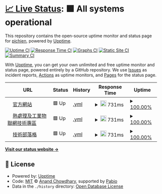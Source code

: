 # [📈 Live Status](https://pichien.github.io/upptime): <!--live status--> **🟩 All systems operational**

This repository contains the open-source uptime monitor and status page for [pichien](https://pichien.github.io/upptime), powered by [Upptime](https://github.com/upptime/upptime).

[![Uptime CI](https://github.com/pichien/upptime/workflows/Uptime%20CI/badge.svg)](https://github.com/pichien/upptime/actions?query=workflow%3A%22Uptime+CI%22)
[![Response Time CI](https://github.com/pichien/upptime/workflows/Response%20Time%20CI/badge.svg)](https://github.com/pichien/upptime/actions?query=workflow%3A%22Response+Time+CI%22)
[![Graphs CI](https://github.com/pichien/upptime/workflows/Graphs%20CI/badge.svg)](https://github.com/pichien/upptime/actions?query=workflow%3A%22Graphs+CI%22)
[![Static Site CI](https://github.com/pichien/upptime/workflows/Static%20Site%20CI/badge.svg)](https://github.com/pichien/upptime/actions?query=workflow%3A%22Static+Site+CI%22)
[![Summary CI](https://github.com/pichien/upptime/workflows/Summary%20CI/badge.svg)](https://github.com/pichien/upptime/actions?query=workflow%3A%22Summary+CI%22)

With [Upptime](https://upptime.js.org), you can get your own unlimited and free uptime monitor and status page, powered entirely by a GitHub repository. We use [Issues](https://github.com/pichien/upptime/issues) as incident reports, [Actions](https://github.com/pichien/upptime/actions) as uptime monitors, and [Pages](https://pichien.github.io/upptime) for the status page.

<!--start: status pages-->
<!-- This summary is generated by Upptime (https://github.com/upptime/upptime) -->
<!-- Do not edit this manually, your changes will be overwritten -->
<!-- prettier-ignore -->
| URL | Status | History | Response Time | Uptime |
| --- | ------ | ------- | ------------- | ------ |
| <img alt="" src="https://icons.duckduckgo.com/ip3/www.wic.tw.ico" height="13"> [官方網站](https://www.wic.tw) | 🟩 Up | [.yml](https://github.com/pichien/upptime/commits/HEAD/history/.yml) | <details><summary><img alt="Response time graph" src="./graphs//response-time-week.png" height="20"> 731ms</summary><br><a href="https://pichien.github.io/upptime/history/"><img alt="Response time 731" src="https://img.shields.io/endpoint?url=https%3A%2F%2Fraw.githubusercontent.com%2Fpichien%2Fupptime%2FHEAD%2Fapi%2F%2Fresponse-time.json"></a><br><a href="https://pichien.github.io/upptime/history/"><img alt="24-hour response time 731" src="https://img.shields.io/endpoint?url=https%3A%2F%2Fraw.githubusercontent.com%2Fpichien%2Fupptime%2FHEAD%2Fapi%2F%2Fresponse-time-day.json"></a><br><a href="https://pichien.github.io/upptime/history/"><img alt="7-day response time 731" src="https://img.shields.io/endpoint?url=https%3A%2F%2Fraw.githubusercontent.com%2Fpichien%2Fupptime%2FHEAD%2Fapi%2F%2Fresponse-time-week.json"></a><br><a href="https://pichien.github.io/upptime/history/"><img alt="30-day response time 731" src="https://img.shields.io/endpoint?url=https%3A%2F%2Fraw.githubusercontent.com%2Fpichien%2Fupptime%2FHEAD%2Fapi%2F%2Fresponse-time-month.json"></a><br><a href="https://pichien.github.io/upptime/history/"><img alt="1-year response time 731" src="https://img.shields.io/endpoint?url=https%3A%2F%2Fraw.githubusercontent.com%2Fpichien%2Fupptime%2FHEAD%2Fapi%2F%2Fresponse-time-year.json"></a></details> | <details><summary><a href="https://pichien.github.io/upptime/history/">100.00%</a></summary><a href="https://pichien.github.io/upptime/history/"><img alt="All-time uptime 100.00%" src="https://img.shields.io/endpoint?url=https%3A%2F%2Fraw.githubusercontent.com%2Fpichien%2Fupptime%2FHEAD%2Fapi%2F%2Fuptime.json"></a><br><a href="https://pichien.github.io/upptime/history/"><img alt="24-hour uptime 100.00%" src="https://img.shields.io/endpoint?url=https%3A%2F%2Fraw.githubusercontent.com%2Fpichien%2Fupptime%2FHEAD%2Fapi%2F%2Fuptime-day.json"></a><br><a href="https://pichien.github.io/upptime/history/"><img alt="7-day uptime 100.00%" src="https://img.shields.io/endpoint?url=https%3A%2F%2Fraw.githubusercontent.com%2Fpichien%2Fupptime%2FHEAD%2Fapi%2F%2Fuptime-week.json"></a><br><a href="https://pichien.github.io/upptime/history/"><img alt="30-day uptime 100.00%" src="https://img.shields.io/endpoint?url=https%3A%2F%2Fraw.githubusercontent.com%2Fpichien%2Fupptime%2FHEAD%2Fapi%2F%2Fuptime-month.json"></a><br><a href="https://pichien.github.io/upptime/history/"><img alt="1-year uptime 100.00%" src="https://img.shields.io/endpoint?url=https%3A%2F%2Fraw.githubusercontent.com%2Fpichien%2Fupptime%2FHEAD%2Fapi%2F%2Fuptime-year.json"></a></details>
| <img alt="" src="https://icons.duckduckgo.com/ip3/wic.sytes.net.ico" height="13"> [熱處理及工業物聯網技術專區](http://wic.sytes.net/iiot.html) | 🟩 Up | [.yml](https://github.com/pichien/upptime/commits/HEAD/history/.yml) | <details><summary><img alt="Response time graph" src="./graphs//response-time-week.png" height="20"> 731ms</summary><br><a href="https://pichien.github.io/upptime/history/"><img alt="Response time 731" src="https://img.shields.io/endpoint?url=https%3A%2F%2Fraw.githubusercontent.com%2Fpichien%2Fupptime%2FHEAD%2Fapi%2F%2Fresponse-time.json"></a><br><a href="https://pichien.github.io/upptime/history/"><img alt="24-hour response time 731" src="https://img.shields.io/endpoint?url=https%3A%2F%2Fraw.githubusercontent.com%2Fpichien%2Fupptime%2FHEAD%2Fapi%2F%2Fresponse-time-day.json"></a><br><a href="https://pichien.github.io/upptime/history/"><img alt="7-day response time 731" src="https://img.shields.io/endpoint?url=https%3A%2F%2Fraw.githubusercontent.com%2Fpichien%2Fupptime%2FHEAD%2Fapi%2F%2Fresponse-time-week.json"></a><br><a href="https://pichien.github.io/upptime/history/"><img alt="30-day response time 731" src="https://img.shields.io/endpoint?url=https%3A%2F%2Fraw.githubusercontent.com%2Fpichien%2Fupptime%2FHEAD%2Fapi%2F%2Fresponse-time-month.json"></a><br><a href="https://pichien.github.io/upptime/history/"><img alt="1-year response time 731" src="https://img.shields.io/endpoint?url=https%3A%2F%2Fraw.githubusercontent.com%2Fpichien%2Fupptime%2FHEAD%2Fapi%2F%2Fresponse-time-year.json"></a></details> | <details><summary><a href="https://pichien.github.io/upptime/history/">100.00%</a></summary><a href="https://pichien.github.io/upptime/history/"><img alt="All-time uptime 100.00%" src="https://img.shields.io/endpoint?url=https%3A%2F%2Fraw.githubusercontent.com%2Fpichien%2Fupptime%2FHEAD%2Fapi%2F%2Fuptime.json"></a><br><a href="https://pichien.github.io/upptime/history/"><img alt="24-hour uptime 100.00%" src="https://img.shields.io/endpoint?url=https%3A%2F%2Fraw.githubusercontent.com%2Fpichien%2Fupptime%2FHEAD%2Fapi%2F%2Fuptime-day.json"></a><br><a href="https://pichien.github.io/upptime/history/"><img alt="7-day uptime 100.00%" src="https://img.shields.io/endpoint?url=https%3A%2F%2Fraw.githubusercontent.com%2Fpichien%2Fupptime%2FHEAD%2Fapi%2F%2Fuptime-week.json"></a><br><a href="https://pichien.github.io/upptime/history/"><img alt="30-day uptime 100.00%" src="https://img.shields.io/endpoint?url=https%3A%2F%2Fraw.githubusercontent.com%2Fpichien%2Fupptime%2FHEAD%2Fapi%2F%2Fuptime-month.json"></a><br><a href="https://pichien.github.io/upptime/history/"><img alt="1-year uptime 100.00%" src="https://img.shields.io/endpoint?url=https%3A%2F%2Fraw.githubusercontent.com%2Fpichien%2Fupptime%2FHEAD%2Fapi%2F%2Fuptime-year.json"></a></details>
| <img alt="" src="https://icons.duckduckgo.com/ip3/wic.tw.ico" height="13"> [技術部落格](https://wic.tw/blog) | 🟩 Up | [.yml](https://github.com/pichien/upptime/commits/HEAD/history/.yml) | <details><summary><img alt="Response time graph" src="./graphs//response-time-week.png" height="20"> 731ms</summary><br><a href="https://pichien.github.io/upptime/history/"><img alt="Response time 731" src="https://img.shields.io/endpoint?url=https%3A%2F%2Fraw.githubusercontent.com%2Fpichien%2Fupptime%2FHEAD%2Fapi%2F%2Fresponse-time.json"></a><br><a href="https://pichien.github.io/upptime/history/"><img alt="24-hour response time 731" src="https://img.shields.io/endpoint?url=https%3A%2F%2Fraw.githubusercontent.com%2Fpichien%2Fupptime%2FHEAD%2Fapi%2F%2Fresponse-time-day.json"></a><br><a href="https://pichien.github.io/upptime/history/"><img alt="7-day response time 731" src="https://img.shields.io/endpoint?url=https%3A%2F%2Fraw.githubusercontent.com%2Fpichien%2Fupptime%2FHEAD%2Fapi%2F%2Fresponse-time-week.json"></a><br><a href="https://pichien.github.io/upptime/history/"><img alt="30-day response time 731" src="https://img.shields.io/endpoint?url=https%3A%2F%2Fraw.githubusercontent.com%2Fpichien%2Fupptime%2FHEAD%2Fapi%2F%2Fresponse-time-month.json"></a><br><a href="https://pichien.github.io/upptime/history/"><img alt="1-year response time 731" src="https://img.shields.io/endpoint?url=https%3A%2F%2Fraw.githubusercontent.com%2Fpichien%2Fupptime%2FHEAD%2Fapi%2F%2Fresponse-time-year.json"></a></details> | <details><summary><a href="https://pichien.github.io/upptime/history/">100.00%</a></summary><a href="https://pichien.github.io/upptime/history/"><img alt="All-time uptime 100.00%" src="https://img.shields.io/endpoint?url=https%3A%2F%2Fraw.githubusercontent.com%2Fpichien%2Fupptime%2FHEAD%2Fapi%2F%2Fuptime.json"></a><br><a href="https://pichien.github.io/upptime/history/"><img alt="24-hour uptime 100.00%" src="https://img.shields.io/endpoint?url=https%3A%2F%2Fraw.githubusercontent.com%2Fpichien%2Fupptime%2FHEAD%2Fapi%2F%2Fuptime-day.json"></a><br><a href="https://pichien.github.io/upptime/history/"><img alt="7-day uptime 100.00%" src="https://img.shields.io/endpoint?url=https%3A%2F%2Fraw.githubusercontent.com%2Fpichien%2Fupptime%2FHEAD%2Fapi%2F%2Fuptime-week.json"></a><br><a href="https://pichien.github.io/upptime/history/"><img alt="30-day uptime 100.00%" src="https://img.shields.io/endpoint?url=https%3A%2F%2Fraw.githubusercontent.com%2Fpichien%2Fupptime%2FHEAD%2Fapi%2F%2Fuptime-month.json"></a><br><a href="https://pichien.github.io/upptime/history/"><img alt="1-year uptime 100.00%" src="https://img.shields.io/endpoint?url=https%3A%2F%2Fraw.githubusercontent.com%2Fpichien%2Fupptime%2FHEAD%2Fapi%2F%2Fuptime-year.json"></a></details>

<!--end: status pages-->

[**Visit our status website →**](https://pichien.github.io/upptime)

## 📄 License

- Powered by: [Upptime](https://github.com/upptime/upptime)
- Code: [MIT](./LICENSE) © [Anand Chowdhary](https://anandchowdhary.com), supported by [Pabio](https://pabio.com)
- Data in the `./history` directory: [Open Database License](https://opendatacommons.org/licenses/odbl/1-0/)

